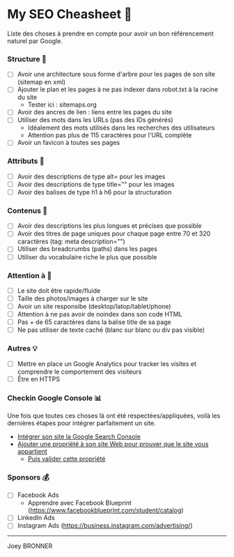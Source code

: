 # My SEO Cheasheet 📄

Liste des choses à prendre en compte pour avoir un bon référencement naturel par Google. 

### Structure 🕋

- [ ] Avoir une architecture sous forme d'arbre pour les pages de son site (sitemap en xml)
- [ ] Ajouter le plan et les pages à ne pas indexer dans robot.txt à la racine du site
    + Tester ici : sitemaps.org
- [ ] Avoir des ancres de lien : liens entre les pages du site
- [ ] Utiliser des mots dans les URLs (pas des IDs générés)
    + Idéalement des mots utilisés dans les recherches des utilisateurs
    + Attention pas plus de 115 caractères pour l'URL complète
- [ ] Avoir un favicon à toutes ses pages

### Attributs 📏

- [ ] Avoir des descriptions de type alt= pour les images
- [ ] Avoir des descriptions de type title="" pour les images
- [ ] Avoir des balises de type h1 à h6 pour la structuration

### Contenus 🌁

- [ ] Avoir des descriptions les plus longues et précises que possible
- [ ] Avoir des titres de page uniques pour chaque page entre 70 et 320 caractères (tag: meta description="")
- [ ] Utiliser des breadcrumbs (paths) dans les pages
- [ ] Utiliser du vocabulaire riche le plus que possible

### Attention à 🚨

- [ ] Le site doit être rapide/fluide
- [ ] Taille des photos/images à charger sur le site
- [ ] Avoir un site responsibe (desktop/latop/tablet/phone)
- [ ] Attention à ne pas avoir de noindex dans son code HTML
- [ ] Pas + de 65 caractères dans la balise title de sa page
- [ ] Ne pas utiliser de texte caché (blanc sur blanc ou div pas visible)

### Autres 💡

- [ ] Mettre en place un Google Analytics pour tracker les visites et comprendre le comportement des visiteurs
- [ ] Être en HTTPS

### Checkin Google Console 📊

Une fois que toutes ces choses là ont été respectées/appliquées, voilà les dernières étapes pour intégrer parfaitement un site.

- [Intégrer son site la Google Search Console](https://support.google.com/webmasters/answer/6332964?hl=fr&ref_topic=4564315)
- [Ajouter une propriété à son site Web pour prouver que le site vous appartient](https://support.google.com/webmasters/answer/34592?hl=fr&ref_topic=4564315)
    + [Puis valider cette propriété](https://support.google.com/webmasters/answer/35179?hl=fr&ref_topic=4564315)

### Sponsors 💰

- [ ] Facebook Ads
    + Apprendre avec Facebook Blueprint (https://www.facebookblueprint.com/student/catalog)
- [ ] LinkedIn Ads
- [ ] Instagram Ads (https://business.instagram.com/advertising/)

___

Joey BRONNER
